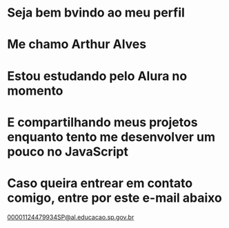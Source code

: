 # Seja bem bvindo ao meu perfil
# Me chamo Arthur Alves
# Estou estudando pelo Alura no momento
# E compartilhando meus projetos enquanto tento me desenvolver um pouco no JavaScript
# Caso queira entrear em contato comigo, entre por este e-mail abaixo

00001124479934SP@al.educacao.sp.gov.br
